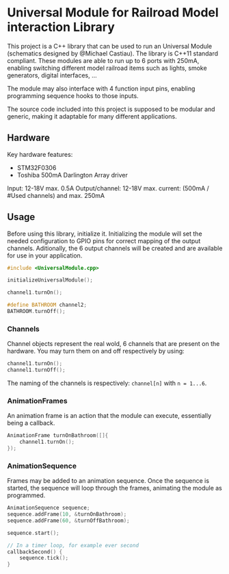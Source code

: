 
# Universal Module for Railroad Model interaction Library

This project is a C++ library that can be used to run an Universal Module (schematics designed by @Michael Castiau).
The library is C++11 standard compliant.
These modules are able to run up to 6 ports with 250mA, enabling switching different model railroad items such as lights, smoke generators,
digital interfaces, ...

The module may also interface with 4 function input pins, enabling programming sequence hooks to those inputs. 

The source code included into this project is supposed to be modular and generic, making it adaptable for many different applications.

## Hardware

Key hardware features:
- STM32F0306
- Toshiba 500mA Darlington Array driver

Input: 12-18V max. 0.5A
Output/channel: 12-18V max. current: (500mA / #Used channels) and max. 250mA

## Usage

Before using this library, initialize it. Initializing the module will set the needed configuration to GPIO pins for correct mapping of the output channels.
Aditionally, the 6 output channels will be created and are available for use in your application.

```c++
#include <UniversalModule.cpp>

initializeUniversalModule();

channel1.turnOn();

#define BATHROOM channel2;
BATHROOM.turnOff();
```

### Channels

Channel objects represent the real wold, 6 channels that are present on the hardware. You may turn them on and off respectively by using:
```c++
channel1.turnOn();
channel1.turnOff();
```
The naming of the channels is respectively: `channel[n]` with `n = 1...6`.

### AnimationFrames

An animation frame is an action that the module can execute, essentially being a callback.

```c++
AnimationFrame turnOnBathroom([]{
    channel1.turnOn();
});
```

### AnimationSequence

Frames may be added to an animation sequence. Once the sequence is started, the sequence will loop through the frames, animating the module as programmed.

```c++
AnimationSequence sequence;
sequence.addFrame(10, &turnOnBathroom);
sequence.addFrame(60, &turnOffBathroom);

sequence.start();

// In a timer loop, for example ever second
callbackSecond() {
    sequence.tick();
}
```
